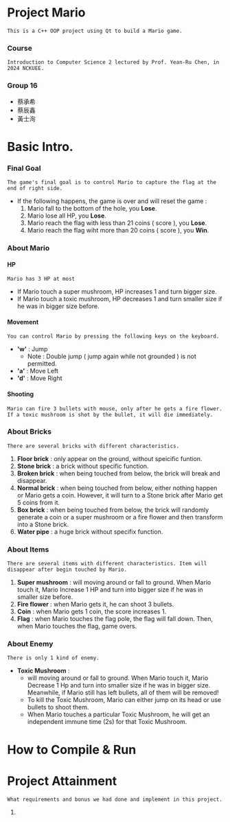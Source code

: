 ﻿# Project Mario
    This is a C++ OOP project using Qt to build a Mario game.

### Course
    Introduction to Computer Science 2 lectured by Prof. Yean-Ru Chen, in 2024 NCKUEE.

### Group 16
- 蔡承希
- 蔡辰鑫 
- 黃士洵

# Basic Intro.

### Final Goal
    The game's final goal is to control Mario to capture the flag at the end of right side.
- If the following happens, the game is over and will reset the game : 
    1. Mario fall to the bottom of the hole, you **Lose**.
    2. Mario lose all HP, you **Lose**.
    3. Mario reach the flag with less than 21 coins ( score ), you **Lose**.
    4. Mario reach the flag wiht more than 20 coins ( score ), you **Win**.

### About Mario
#### HP
    Mario has 3 HP at most
- If Mario touch a super mushroom, HP increases 1 and turn bigger size.
- If Mario touch a toxic mushroom, HP decreases 1 and turn smaller size if he was in bigger size before.   

#### Movement
    You can control Mario by pressing the following keys on the keyboard.
- **'w'** : Jump 
    - Note : Double jump ( jump again while not grounded ) is not permitted.
- **'a'** : Move Left
- **'d'** : Move Right 

#### Shooting
    Mario can fire 3 bullets with mouse, only after he gets a fire flower.
    If a toxic mushroom is shot by the bullet, it will die immediately.

### About Bricks
    There are several bricks with different characteristics.
1. **Floor brick** : only appear on the ground, without speicific funtion.
2. **Stone brick** : a brick without specific function.
3. **Broken brick** : when being touched from below, the brick will break and disappear.
4. **Normal brick** : when being touched from below, either nothing happen or Mario gets a coin. However, it will turn to a Stone brick after Mario get 5 coins from it.
5. **Box brick** : when being touched from below, the brick will randomly generate a coin or a super mushroom or a fire flower and then transform into a Stone brick.
6. **Water pipe** : a huge brick without specifix function.

### About Items
    There are several items with different characteristics. Item will disappear after begin touched by Mario.
1. **Super mushroom** : will moving around or fall to ground. When Mario touch it, Mario Increase 1 HP and turn into bigger size if he was in smaller size before.   
2. **Fire flower** : when Mario gets it, he can shoot 3 bullets.
3. **Coin** : when Mario gets 1 coin, the score increases 1.
4. **Flag** : when Mario touches the flag pole, the flag will fall down. Then, when Mario touches the flag, game overs. 

### About Enemy
    There is only 1 kind of enemy.
- **Toxic Mushroom** : 
    - will moving around or fall to ground. When Mario touch it, Mario Decrease 1 Hp and turn into smaller size if he was in bigger size. Meanwhile, if Mario still has left bullets, all of them will be removed!
    - To kill the Toxic Mushroom, Mario can either jump on its head or use bullets to shoot them.
    - When Mario touches a particular Toxic Mushroom, he will get an independent immune time (2s) for that Toxic Mushroom.

# How to Compile & Run


# Project Attainment
    What requirements and bonus we had done and implement in this project.
1. 
